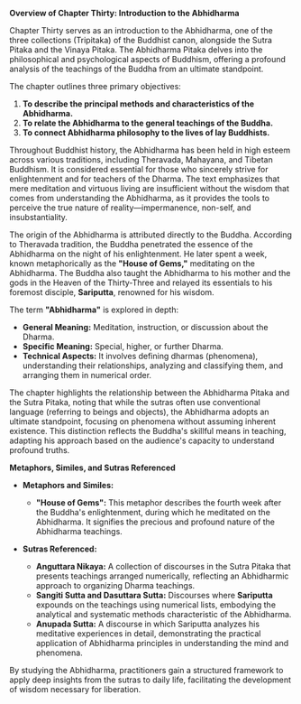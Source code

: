 **Overview of Chapter Thirty: Introduction to the Abhidharma**

Chapter Thirty serves as an introduction to the Abhidharma, one of the three collections (Tripitaka) of the Buddhist canon, alongside the Sutra Pitaka and the Vinaya Pitaka. The Abhidharma Pitaka delves into the philosophical and psychological aspects of Buddhism, offering a profound analysis of the teachings of the Buddha from an ultimate standpoint.

The chapter outlines three primary objectives:

1. **To describe the principal methods and characteristics of the Abhidharma.**
2. **To relate the Abhidharma to the general teachings of the Buddha.**
3. **To connect Abhidharma philosophy to the lives of lay Buddhists.**

Throughout Buddhist history, the Abhidharma has been held in high esteem across various traditions, including Theravada, Mahayana, and Tibetan Buddhism. It is considered essential for those who sincerely strive for enlightenment and for teachers of the Dharma. The text emphasizes that mere meditation and virtuous living are insufficient without the wisdom that comes from understanding the Abhidharma, as it provides the tools to perceive the true nature of reality—impermanence, non-self, and insubstantiality.

The origin of the Abhidharma is attributed directly to the Buddha. According to Theravada tradition, the Buddha penetrated the essence of the Abhidharma on the night of his enlightenment. He later spent a week, known metaphorically as the **"House of Gems,"** meditating on the Abhidharma. The Buddha also taught the Abhidharma to his mother and the gods in the Heaven of the Thirty-Three and relayed its essentials to his foremost disciple, **Sariputta**, renowned for his wisdom.

The term **"Abhidharma"** is explored in depth:

- **General Meaning:** Meditation, instruction, or discussion about the Dharma.
- **Specific Meaning:** Special, higher, or further Dharma.
- **Technical Aspects:** It involves defining dharmas (phenomena), understanding their relationships, analyzing and classifying them, and arranging them in numerical order.

The chapter highlights the relationship between the Abhidharma Pitaka and the Sutra Pitaka, noting that while the sutras often use conventional language (referring to beings and objects), the Abhidharma adopts an ultimate standpoint, focusing on phenomena without assuming inherent existence. This distinction reflects the Buddha's skillful means in teaching, adapting his approach based on the audience's capacity to understand profound truths.

**Metaphors, Similes, and Sutras Referenced**

- **Metaphors and Similes:**
  - **"House of Gems":** This metaphor describes the fourth week after the Buddha's enlightenment, during which he meditated on the Abhidharma. It signifies the precious and profound nature of the Abhidharma teachings.
  
- **Sutras Referenced:**
  - **Anguttara Nikaya:** A collection of discourses in the Sutra Pitaka that presents teachings arranged numerically, reflecting an Abhidharmic approach to organizing Dharma teachings.
  - **Sangiti Sutta and Dasuttara Sutta:** Discourses where **Sariputta** expounds on the teachings using numerical lists, embodying the analytical and systematic methods characteristic of the Abhidharma.
  - **Anupada Sutta:** A discourse in which Sariputta analyzes his meditative experiences in detail, demonstrating the practical application of Abhidharma principles in understanding the mind and phenomena.

By studying the Abhidharma, practitioners gain a structured framework to apply deep insights from the sutras to daily life, facilitating the development of wisdom necessary for liberation.
<!--stackedit_data:
eyJoaXN0b3J5IjpbLTEwOTMxNDAwMDBdfQ==
-->